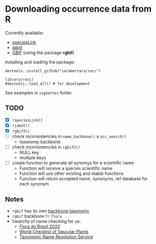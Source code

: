 # Downloading occurrence data from R

Currently available:

- [speciesLink](http://www.splink.org.br/)
- [jabot](http://jabot.jbrj.gov.br/v3/consulta.php)
- [GBIF](https://www.gbif.org/) (using the package **rgbif**)

Installing and loading the package:

`devtools::install_github("saramortara/rocc")`

```{r setup}
library(rocc)
#devtools::load_all() # for development
```

See examples in `vignettes` folder. 

## TODO

- [x] `rspeciesLink()`
- [x] `rjabot()`
- [x] `rgbif2()`
- [ ] check inconsistencies in `name_backbone()` e `occ_search()`
  - taxonomy backbone
- [ ] check inconsistencies in `rgbif2()`
  - NULL key
  - multiple keys
- [ ] create function to generate all synomys for a scientific name
  - Function will receive a species scientific name
  - Function will use other existing and stable functions
  - Function will return accepted name, synonyms, ref database for each synonym

## Notes

- `rgbif` has its own [backbone taxonomy](https://www.gbif.org/dataset/d7dddbf4-2cf0-4f39-9b2a-bb099caae36c)
- `rgbif` backbone != `flora`
- hiearchy of name checking for us:
  - [Flora do Brasil 2020](http://floradobrasil.jbrj.gov.br/reflora/listaBrasil/ConsultaPublicaUC/ResultadoDaConsultaNovaConsulta.do#CondicaoTaxonCP)
  - [World Checklist of Vascular Plants](https://wcvp.science.kew.org/)
  - [Taxonomic Name Resolution Service](http://tnrs.iplantcollaborative.org/)
